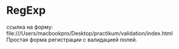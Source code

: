 # RegExp
ссылка на форму: 
  file:///Users/macbookpro/Desktop/practikum/validation/index.html  
  Простая форма регистрации с валидацией полей.
  
  
